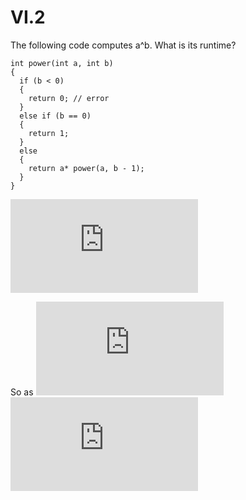 # VI.2

The following code computes a^b. What is its runtime?
```
int power(int a, int b)
{
  if (b < 0)
  {
    return 0; // error
  }
  else if (b == 0)
  {
    return 1;
  }
  else
  {
    return a* power(a, b - 1);
  }
}
```

![T(a,b) = (T(a,b-1) + O(1))\mathbf 1\{b > 0\} + O(1)](https://latex.codecogs.com/svg.latex?T%28a%2Cb%29%20%3D%20%28T%28a%2Cb-1%29%20&plus;%20O%281%29%29%5Cmathbf%201%5C%7Bb%20%3E%200%5C%7D%20&plus;%20O%281%29)

So as ![b \rightarrow \inf](https://latex.codecogs.com/svg.latex?b%20%5Crightarrow%20%5Cinf)
![T(a,b) = T(a,b-1) + O(1)
\Rightarrow  T(a,b) = O(b)
](https://latex.codecogs.com/svg.latex?T%28a%2Cb%29%20%3D%20T%28a%2Cb-1%29%20&plus;%20O%281%29%20%5CRightarrow%20T%28a%2Cb%29%20%3D%20O%28b%29)
